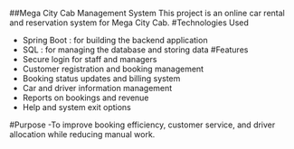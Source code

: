 ##Mega City Cab Management System
This project is an online car rental and reservation system for Mega City Cab.
#Technologies Used
- Spring Boot : for building the backend application
- SQL : for managing the database and storing data
#Features
- Secure login for staff and managers
- Customer registration and booking management
- Booking status updates and billing system
- Car and driver information management
- Reports on bookings and revenue
- Help and system exit options

#Purpose
-To improve booking efficiency, customer service, and driver allocation while reducing manual work.


